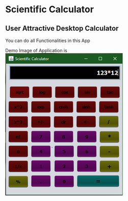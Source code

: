 # Scientific Calculator

<h2>User Attractive Desktop Calculator</h2>

<p>You can do all Functionalities in this App</p>
<span>Demo Image of Application is</span>

<img src="./Images/calc.png"/>